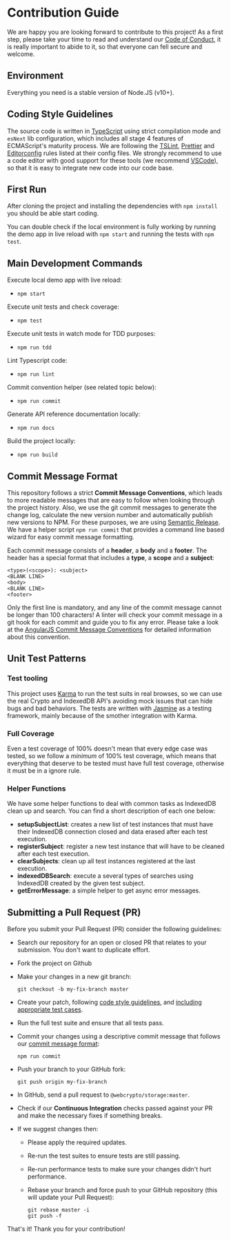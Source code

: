 # Contribution Guide

We are happy you are looking forward to contribute to this project! As a first step, please take your time to read and understand our [Code of Conduct](https://github.com/willgm/@webcrypto/storage/blob/master/CODE_OF_CONDUCT.md), it is really important to abide to it, so that everyone can fell secure and welcome.

## Environment

Everything you need is a stable version of Node.JS (v10+).

## Coding Style Guidelines

The source code is written in [TypeScript](http://www.typescriptlang.org/) using strict compilation mode and `esNext` lib configuration, which includes all stage 4 features of ECMAScript's maturity process. We are following the [TSLint](https://github.com/palantir/tslint), [Prettier](https://github.com/prettier/prettier) and [Editorconfig](http://editorconfig.org/) rules listed at their config files. We strongly recommend to use a code editor with good support for these tools (we recommend [VSCode](https://code.visualstudio.com/)), so that it is easy to integrate new code into our code base.

## First Run

After cloning the project and installing the dependencies with `npm install` you should be able start coding.

You can double check if the local environment is fully working by running the demo app in live reload with `npm start` and running the tests with `npm test`.

## Main Development Commands

Execute local demo app with live reload:

- `npm start`

Execute unit tests and check coverage:

- `npm test`

Execute unit tests in watch mode for TDD purposes:

- `npm run tdd`

Lint Typescript code:

- `npm run lint`

Commit convention helper (see related topic below):

- `npm run commit`

Generate API reference documentation locally:

- `npm run docs`

Build the project locally:

- `npm run build`

## Commit Message Format

This repository follows a strict **Commit Message Conventions**, which leads to more readable messages that are easy to follow when looking through the project history. Also, we use the git commit messages to generate the change log, calculate the new version number and automatically publish new versions to NPM. For these purposes, we are using [Semantic Release](https://github.com/semantic-release/semantic-release). We have a helper script `npm run commit` that provides a command line based wizard for easy commit message formatting.

Each commit message consists of a **header**, a **body** and a **footer**. The header has a special format that includes a **type**, a **scope** and a **subject**:

```
<type>(<scope>): <subject>
<BLANK LINE>
<body>
<BLANK LINE>
<footer>
```

Only the first line is mandatory, and any line of the commit message cannot be longer than 100 characters! A linter will check your commit message in a git hook for each commit and guide you to fix any error. Please take a look at the [AngularJS Commit Message Conventions](https://docs.google.com/document/d/1QrDFcIiPjSLDn3EL15IJygNPiHORgU1_OOAqWjiDU5Y/edit) for detailed information about this convention.

## Unit Test Patterns

### Test tooling

This project uses [Karma](https://github.com/karma-runner/karma) to run the test suits in real browses, so we can use the real Crypto and IndexedDB API's avoiding mock issues that can hide bugs and bad behaviors. The tests are written with [Jasmine](https://github.com/jasmine/jasmine) as a testing framework, mainly because of the smother integration with Karma.

### Full Coverage

Even a test coverage of 100% doesn't mean that every edge case was tested, so we follow a _minimum_ of 100% test coverage, which means that everything that deserve to be tested must have full test coverage, otherwise it must be in a ignore rule.

### Helper Functions

We have some helper functions to deal with common tasks as IndexedDB clean up and search. You can find a short description of each one below:

- **setupSubjectList**: creates a new list of test instances that must have their IndexedDB connection closed and data erased after each test execution.
- **registerSubject**: register a new test instance that will have to be cleaned after each test execution.
- **clearSubjects**: clean up all test instances registered at the last execution.
- **indexedDBSearch**: execute a several types of searches using IndexedDB created by the given test subject.
- **getErrorMessage**: a simple helper to get async error messages.

## Submitting a Pull Request (PR)

Before you submit your Pull Request (PR) consider the following guidelines:

- Search our repository for an open or closed PR that relates to your submission. You don't want to duplicate effort.
- Fork the project on Github
- Make your changes in a new git branch:

  ```shell
  git checkout -b my-fix-branch master
  ```

- Create your patch, following [code style guidelines](#coding-style-guidelines), and [including appropriate test cases](#unit-test-patterns).
- Run the full test suite and ensure that all tests pass.
- Commit your changes using a descriptive commit message that follows our [commit message format](#commit-message-format):

  ```shell
  npm run commit
  ```

- Push your branch to your GitHub fork:

  ```shell
  git push origin my-fix-branch
  ```

- In GitHub, send a pull request to `@webcrypto/storage:master`.
- Check if our **Continuous Integration** checks passed against your PR and make the necessary fixes if something breaks.
- If we suggest changes then:

  - Please apply the required updates.
  - Re-run the test suites to ensure tests are still passing.
  - Re-run performance tests to make sure your changes didn't hurt performance.
  - Rebase your branch and force push to your GitHub repository (this will update your Pull Request):

    ```shell
    git rebase master -i
    git push -f
    ```

That's it! Thank you for your contribution!
